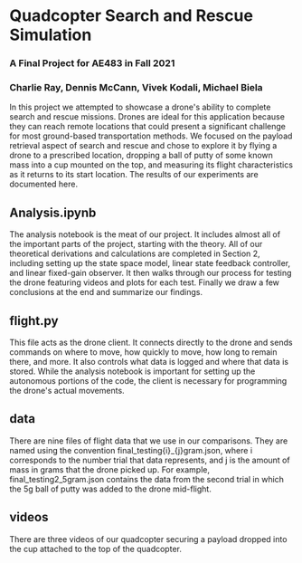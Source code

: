 # Quadcopter Search and Rescue Simulation
### A Final Project for AE483 in Fall 2021
### Charlie Ray, Dennis McCann, Vivek Kodali, Michael Biela

In this project we attempted to showcase a drone's ability to complete search and rescue missions. Drones are ideal for this application because they can reach remote locations that could present a significant challenge for most ground-based transportation methods. We focused on the payload retrieval aspect of search and rescue and chose to explore it by flying a drone to a prescribed location, dropping a ball of putty of some known mass into a cup mounted on the top, and measuring its flight characteristics as it returns to its start location. The results of our experiments are documented here.

## Analysis.ipynb
The analysis notebook is the meat of our project. It includes almost all of the important parts of the project, starting with the theory. All of our theoretical derivations and calculations are completed in Section 2, including setting up the state space model, linear state feedback controller, and linear fixed-gain observer. It then walks through our process for testing the drone featuring videos and plots for each test. Finally we draw a few conclusions at the end and summarize our findings.

## flight.py
This file acts as the drone client. It connects directly to the drone and sends commands on where to move, how quickly to move, how long to remain there, and more. It also controls what data is logged and where that data is stored. While the analysis notebook is important for setting up the autonomous portions of the code, the client is necessary for programming the drone's actual movements.

## data
There are nine files of flight data that we use in our comparisons. They are named using the convention final_testing{i}_{j}gram.json, where i corresponds to the number trial that data represents, and j is the amount of mass in grams that the drone picked up. For example, final_testing2_5gram.json contains the data from the second trial in which the 5g ball of putty was added to the drone mid-flight.

## videos 
There are three videos of our quadcopter securing a payload dropped into the cup attached to the top of the quadcopter. 